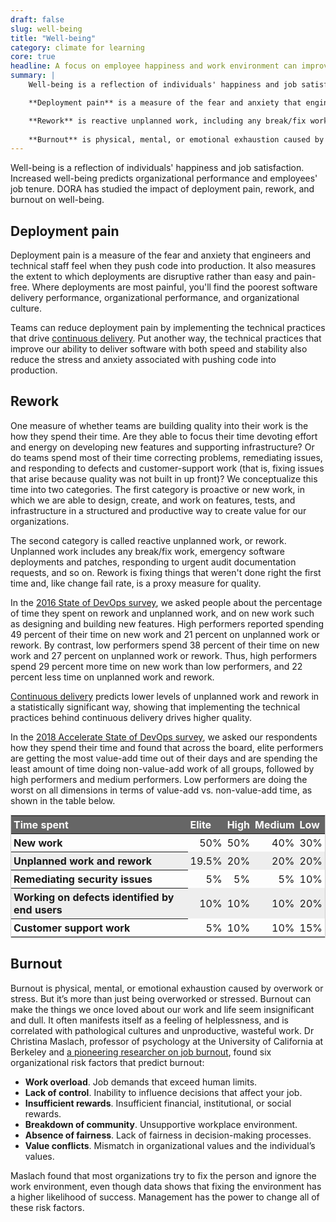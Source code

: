 ```yaml
---
draft: false
slug: well-being
title: "Well-being"
category: climate for learning
core: true
headline: A focus on employee happiness and work environment can improve organizational performance while helping retain talent.
summary: |
    Well-being is a reflection of individuals' happiness and job satisfaction. Increased well-being predicts organizational performance and employees' job tenure. DORA has studied the impact of deployment pain, rework, and burnout on well-being.

    **Deployment pain** is a measure of the fear and anxiety that engineers and technical staff feel when they push code into production.

    **Rework** is reactive unplanned work, including any break/fix work, emergency software deployments and patches, responding to urgent audit documentation requests, and so on.
    
    **Burnout** is physical, mental, or emotional exhaustion caused by overwork or stress.
---
```


Well-being is a reflection of individuals' happiness and job satisfaction. Increased well-being predicts organizational performance and employees' job tenure. DORA has studied the impact of deployment pain, rework, and burnout on well-being.

## Deployment pain
Deployment pain is a measure of the fear and anxiety that engineers and technical staff feel when they push code into production. It also measures the extent to which deployments are disruptive rather than easy and pain-free. Where deployments are most painful, you'll find the poorest software delivery performance, organizational performance, and organizational culture.

Teams can reduce deployment pain by implementing the technical practices that drive [continuous delivery](/capabilities/continuous-delivery). Put another way, the technical practices that improve our ability to deliver software with both speed and stability also reduce the stress and anxiety associated with pushing code into production.

## Rework
One measure of whether teams are building quality into their work is the  how they spend their time. Are they able to focus their time devoting effort and energy on developing new features and supporting infrastructure? Or do teams spend most of their time correcting problems, remediating issues, and responding to defects and customer-support work (that is, fixing issues that arise because quality was not built in up front)? We conceptualize this time into two categories. The first category is proactive or new work, in which we are able to design, create, and work on features, tests, and infrastructure in a structured and productive way to create value for our organizations. 


The second category is called reactive unplanned work, or rework. Unplanned work includes any break/fix work, emergency software deployments and patches, responding to urgent audit documentation requests, and so on. Rework is fixing things that weren't done right the first time and, like change fail rate, is a proxy measure for quality.
    
In the [2016 State of DevOps survey](/publications/pdf/state-of-devops-2016.pdf), we asked people about the percentage of time they spent on rework and unplanned work, and on new work such as designing and building new features. High performers reported spending 49 percent of their time on new work and 21 percent on unplanned work or rework. By contrast, low performers spend 38 percent of their time on new work and 27 percent on unplanned work or rework. Thus, high performers spend 29 percent more time on new work than low performers, and 22 percent less time on unplanned work and rework.
    
[Continuous delivery](/capabilities/continuous-delivery) predicts lower levels of unplanned work and rework in a statistically significant way, showing that implementing the technical practices behind continuous delivery drives higher quality.
    
In the [2018 Accelerate State of DevOps survey](/publications/pdf/state-of-devops-2018.pdf), we asked our respondents how they spend their time and found that across the board, elite performers are getting the most value-add time out of their days and are spending the least amount of time doing non-value-add work of all groups, followed by high performers and medium performers. Low performers are doing the worst on all dimensions in terms of value-add vs. non-value-add time, as shown in the table below.

<!-- TODO: #323 remove inline styles -->
<style>
    .rework {
        margin:auto;
        border:1px solid #ccc;
        border-collapse: collapse;
    }

    .rework tr:nth-child(even) {
        background-color: #eee;
    }

    .rework th, .rework td {
        padding:.25em;
    }

    .rework th {
        text-align: left;
    }

    .rework td {
        text-align: right;
    }

    .rework thead th {
        background-color:#666;
        color:white;
    }

</style>

<table class="rework">
    <thead><tr><th scope="col" class="ranking-key">Time spent</th><th scope="col">Elite</th><th scope="col">High</th><th scope="col">Medium</th><th scope="col">Low</th></tr></thead>
    <tbody>
    <tr class="row-highlight"#669df6><th scope="row">New work</th><td>50%</td><td>50%</td><td>40%</td><td>30%</td></tr>
    <tr><th scope="row">Unplanned work and rework</th><td>19.5%</td><td>20%</td><td>20%</td><td>20%</td></tr>
    <tr><th scope="row">Remediating security issues</th><td>5%</td><td>5%</td><td>5%</td><td>10%</td></tr>
    <tr><th scope="row">Working on defects identified by end users</th><td>10%</td><td>10%</td><td>10%</td><td>20%</td></tr>
    <tr><th scope="row">Customer support work</th><td>5%</td><td>10%</td><td>10%</td><td>15%</td></tr>
    </tbody>
</table>

## Burnout
Burnout is physical, mental, or emotional exhaustion caused by overwork or stress. But it&rsquo;s more than just being overworked or stressed. Burnout can make the things we once loved about our work and life seem insignificant and dull. It often manifests itself as a feeling of helplessness, and is correlated with pathological cultures and unproductive, wasteful work. Dr Christina Maslach, professor of psychology at the University of California at Berkeley and [a pioneering researcher on job burnout](https://www.ncbi.nlm.nih.gov/pubmed/18457483), found six organizational risk factors that predict burnout:


  - **Work overload**. Job demands that exceed human limits.
  - **Lack of control**. Inability to influence decisions that affect your job.
  - **Insufficient rewards**. Insufficient financial, institutional, or social rewards.
  - **Breakdown of community**. Unsupportive workplace environment.
  - **Absence of fairness**. Lack of fairness in decision-making processes.
  - **Value conflicts**. Mismatch in organizational values and the individual&rsquo;s values.


Maslach found that most organizations try to fix the person and ignore the work environment, even though data shows that fixing the environment has a higher likelihood of success. Management has the power to change all of these risk factors.
